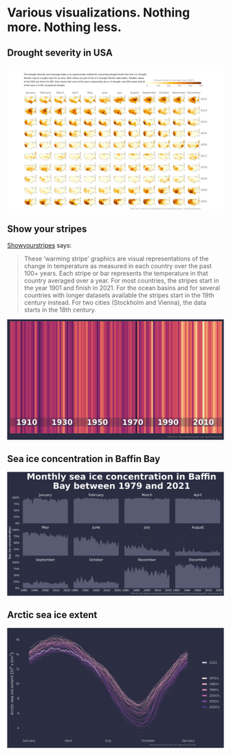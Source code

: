 # Various visualizations. Nothing more. Nothing less.

## Drought severity in USA 

![](graphs/004_drought_severity_usa.png)

## Show your stripes

[Showyourstripes](https://showyourstripes.info/) says:

> These ‘warming stripe’ graphics are visual representations of the change in temperature as measured in each country over the past 100+ years. Each stripe or bar represents the temperature in that country averaged over a year. For most countries, the stripes start in the year 1901 and finish in 2021. For the ocean basins and for several countries with longer datasets available the stripes start in the 19th century instead. For two cities (Stockholm and Vienna), the data starts in the 18th century.

![](graphs/003_showyourstripes.png)

## Sea ice concentration in Baffin Bay

![](graphs/002_seaice_concentration_baffin_bay.png)

## Arctic sea ice extent

![](graphs/001_arctic_seaice_extent.png)
